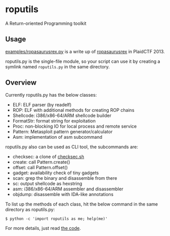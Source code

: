 # roputils

A Return-oriented Programming toolkit


## Usage

[examples/ropasaurusrex.py](examples/ropasaurusrex.py) is a write up of [ropasaurusrex](http://repo.shell-storm.org/CTF/PlaidCTF-2013/Pwnable/ropasaurusrex-200/) in PlaidCTF 2013.

roputils.py is the single-file module, so your script can use it by creating a symlink named `roputils.py` in the same directory.


## Overview

Currently roputils.py has the below classes:

* ELF: ELF parser (by readelf)
* ROP: ELF with additional methods for creating ROP chains
* Shellcode: i386/x86-64/ARM shellcode builder
* FormatStr: format string for exploitation
* Proc: non-blocking IO for local process and remote service
* Pattern: Metasploit pattern generator/calculator
* Asm: implementation of asm subcommand

roputils.py also can be used as CLI tool, the subcommands are:

* checksec: a clone of [checksec.sh](http://www.trapkit.de/tools/checksec.html)
* create: call Pattern.create()
* offset: call Pattern.offset()
* gadget: availability check of tiny gadgets
* scan: grep the binary and disassemble from there
* sc: output shellcode as hexstring
* asm: i386/x86-64/ARM assembler and disassembler
* objdump: disassemble with IDA-like annotations

To list up the methods of each class, hit the below command in the same directory as roputils.py:

```
$ python -c 'import roputils as me; help(me)'
```

For more details, just read [the code](roputils.py).
